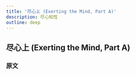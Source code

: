 ```yaml
---
title: '尽心上 (Exerting the Mind, Part A)'
description: 尽心知性
outline: deep
---
```


## 尽心上 (Exerting the Mind, Part A)

### 原文

